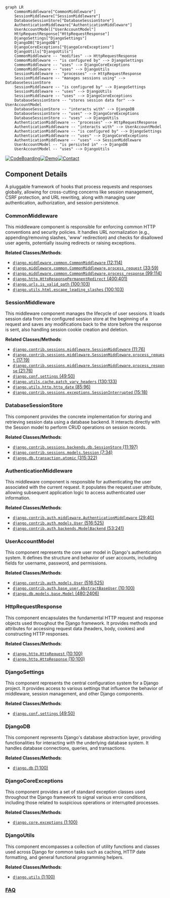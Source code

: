 ```mermaid
graph LR
    CommonMiddleware["CommonMiddleware"]
    SessionMiddleware["SessionMiddleware"]
    DatabaseSessionStore["DatabaseSessionStore"]
    AuthenticationMiddleware["AuthenticationMiddleware"]
    UserAccountModel["UserAccountModel"]
    HttpRequestResponse["HttpRequestResponse"]
    DjangoSettings["DjangoSettings"]
    DjangoDB["DjangoDB"]
    DjangoCoreExceptions["DjangoCoreExceptions"]
    DjangoUtils["DjangoUtils"]
    CommonMiddleware -- "modifies" --> HttpRequestResponse
    CommonMiddleware -- "is configured by" --> DjangoSettings
    CommonMiddleware -- "uses" --> DjangoCoreExceptions
    CommonMiddleware -- "uses" --> DjangoUtils
    SessionMiddleware -- "processes" --> HttpRequestResponse
    SessionMiddleware -- "manages sessions using" --> DatabaseSessionStore
    SessionMiddleware -- "is configured by" --> DjangoSettings
    SessionMiddleware -- "uses" --> DjangoUtils
    SessionMiddleware -- "uses" --> DjangoCoreExceptions
    DatabaseSessionStore -- "stores session data for" --> UserAccountModel
    DatabaseSessionStore -- "interacts with" --> DjangoDB
    DatabaseSessionStore -- "uses" --> DjangoCoreExceptions
    DatabaseSessionStore -- "uses" --> DjangoUtils
    AuthenticationMiddleware -- "processes" --> HttpRequestResponse
    AuthenticationMiddleware -- "interacts with" --> UserAccountModel
    AuthenticationMiddleware -- "is configured by" --> DjangoSettings
    AuthenticationMiddleware -- "uses" --> DjangoCoreExceptions
    AuthenticationMiddleware -- "uses" --> SessionMiddleware
    UserAccountModel -- "is persisted in" --> DjangoDB
    UserAccountModel -- "uses" --> DjangoUtils
```
[![CodeBoarding](https://img.shields.io/badge/Generated%20by-CodeBoarding-9cf?style=flat-square)](https://github.com/CodeBoarding/GeneratedOnBoardings)[![Demo](https://img.shields.io/badge/Try%20our-Demo-blue?style=flat-square)](https://www.codeboarding.org/demo)[![Contact](https://img.shields.io/badge/Contact%20us%20-%20contact@codeboarding.org-lightgrey?style=flat-square)](mailto:contact@codeboarding.org)

## Component Details

A pluggable framework of hooks that process requests and responses globally, allowing for cross-cutting concerns like session management, CSRF protection, and URL rewriting, along with managing user authentication, authorization, and session persistence.

### CommonMiddleware
This middleware component is responsible for enforcing common HTTP conventions and security policies. It handles URL normalization (e.g., appending/removing slashes, 'www' redirection) and checks for disallowed user agents, potentially issuing redirects or raising exceptions.


**Related Classes/Methods**:

- <a href="https://github.com/django/django/blob/master/django/middleware/common.py#L12-L114" target="_blank" rel="noopener noreferrer">`django.middleware.common.CommonMiddleware` (12:114)</a>
- <a href="https://github.com/django/django/blob/master/django/middleware/common.py#L33-L59" target="_blank" rel="noopener noreferrer">`django.middleware.common.CommonMiddleware.process_request` (33:59)</a>
- <a href="https://github.com/django/django/blob/master/django/middleware/common.py#L99-L114" target="_blank" rel="noopener noreferrer">`django.middleware.common.CommonMiddleware.process_response` (99:114)</a>
- <a href="https://github.com/django/django/blob/master/django/template/backends/django.py#L400-L401" target="_blank" rel="noopener noreferrer">`django.http.HttpResponsePermanentRedirect` (400:401)</a>
- <a href="https://github.com/django/django/blob/master/django/template/backends/django.py#L100-L103" target="_blank" rel="noopener noreferrer">`django.urls.is_valid_path` (100:103)</a>
- <a href="https://github.com/django/django/blob/master/django/utils/html.py#L100-L103" target="_blank" rel="noopener noreferrer">`django.utils.html.escape_leading_slashes` (100:103)</a>


### SessionMiddleware
This middleware component manages the lifecycle of user sessions. It loads session data from the configured session store at the beginning of a request and saves any modifications back to the store before the response is sent, also handling session cookie creation and deletion.


**Related Classes/Methods**:

- <a href="https://github.com/django/django/blob/master/django/contrib/sessions/middleware.py#L11-L76" target="_blank" rel="noopener noreferrer">`django.contrib.sessions.middleware.SessionMiddleware` (11:76)</a>
- <a href="https://github.com/django/django/blob/master/django/contrib/sessions/middleware.py#L17-L19" target="_blank" rel="noopener noreferrer">`django.contrib.sessions.middleware.SessionMiddleware.process_request` (17:19)</a>
- <a href="https://github.com/django/django/blob/master/django/contrib/sessions/middleware.py#L21-L76" target="_blank" rel="noopener noreferrer">`django.contrib.sessions.middleware.SessionMiddleware.process_response` (21:76)</a>
- <a href="https://github.com/django/django/blob/master/django/template/backends/django.py#L49-L50" target="_blank" rel="noopener noreferrer">`django.conf.settings` (49:50)</a>
- <a href="https://github.com/django/django/blob/master/django/utils/cache.py#L130-L133" target="_blank" rel="noopener noreferrer">`django.utils.cache.patch_vary_headers` (130:133)</a>
- <a href="https://github.com/django/django/blob/master/django/utils/http.py#L85-L96" target="_blank" rel="noopener noreferrer">`django.utils.http.http_date` (85:96)</a>
- <a href="https://github.com/django/django/blob/master/django/contrib/sessions/exceptions.py#L15-L18" target="_blank" rel="noopener noreferrer">`django.contrib.sessions.exceptions.SessionInterrupted` (15:18)</a>


### DatabaseSessionStore
This component provides the concrete implementation for storing and retrieving session data using a database backend. It interacts directly with the Session model to perform CRUD operations on session records.


**Related Classes/Methods**:

- <a href="https://github.com/django/django/blob/master/django/contrib/sessions/backends/db.py#L11-L197" target="_blank" rel="noopener noreferrer">`django.contrib.sessions.backends.db.SessionStore` (11:197)</a>
- <a href="https://github.com/django/django/blob/master/django/contrib/sessions/models.py#L7-L34" target="_blank" rel="noopener noreferrer">`django.contrib.sessions.models.Session` (7:34)</a>
- <a href="https://github.com/django/django/blob/master/django/db/transaction.py#L315-L322" target="_blank" rel="noopener noreferrer">`django.db.transaction.atomic` (315:322)</a>


### AuthenticationMiddleware
This middleware component is responsible for authenticating the user associated with the current request. It populates the request.user attribute, allowing subsequent application logic to access authenticated user information.


**Related Classes/Methods**:

- <a href="https://github.com/django/django/blob/master/django/contrib/auth/middleware.py#L29-L40" target="_blank" rel="noopener noreferrer">`django.contrib.auth.middleware.AuthenticationMiddleware` (29:40)</a>
- <a href="https://github.com/django/django/blob/master/django/contrib/auth/models.py#L516-L525" target="_blank" rel="noopener noreferrer">`django.contrib.auth.models.User` (516:525)</a>
- <a href="https://github.com/django/django/blob/master/django/contrib/auth/backends.py#L53-L241" target="_blank" rel="noopener noreferrer">`django.contrib.auth.backends.ModelBackend` (53:241)</a>


### UserAccountModel
This component represents the core user model in Django's authentication system. It defines the structure and behavior of user accounts, including fields for username, password, and permissions.


**Related Classes/Methods**:

- <a href="https://github.com/django/django/blob/master/django/contrib/auth/models.py#L516-L525" target="_blank" rel="noopener noreferrer">`django.contrib.auth.models.User` (516:525)</a>
- <a href="https://github.com/django/django/blob/master/django/contrib/auth/base_user.py#L10-L100" target="_blank" rel="noopener noreferrer">`django.contrib.auth.base_user.AbstractBaseUser` (10:100)</a>
- <a href="https://github.com/django/django/blob/master/django/db/models/base.py#L480-L2406" target="_blank" rel="noopener noreferrer">`django.db.models.base.Model` (480:2406)</a>


### HttpRequestResponse
This component encapsulates the fundamental HTTP request and response objects used throughout the Django framework. It provides methods and attributes for accessing request data (headers, body, cookies) and constructing HTTP responses.


**Related Classes/Methods**:

- <a href="https://github.com/django/django/blob/master/django/template/backends/django.py#L10-L100" target="_blank" rel="noopener noreferrer">`django.http.HttpRequest` (10:100)</a>
- <a href="https://github.com/django/django/blob/master/django/template/backends/django.py#L10-L100" target="_blank" rel="noopener noreferrer">`django.http.HttpResponse` (10:100)</a>


### DjangoSettings
This component represents the central configuration system for a Django project. It provides access to various settings that influence the behavior of middleware, session management, and other Django components.


**Related Classes/Methods**:

- <a href="https://github.com/django/django/blob/master/django/template/backends/django.py#L49-L50" target="_blank" rel="noopener noreferrer">`django.conf.settings` (49:50)</a>


### DjangoDB
This component represents Django's database abstraction layer, providing functionalities for interacting with the underlying database system. It handles database connections, queries, and transactions.


**Related Classes/Methods**:

- <a href="https://github.com/django/django/blob/master/django/template/backends/django.py#L1-L100" target="_blank" rel="noopener noreferrer">`django.db` (1:100)</a>


### DjangoCoreExceptions
This component provides a set of standard exception classes used throughout the Django framework to signal various error conditions, including those related to suspicious operations or interrupted processes.


**Related Classes/Methods**:

- <a href="https://github.com/django/django/blob/master/django/core/exceptions.py#L1-L100" target="_blank" rel="noopener noreferrer">`django.core.exceptions` (1:100)</a>


### DjangoUtils
This component encompasses a collection of utility functions and classes used across Django for common tasks such as caching, HTTP date formatting, and general functional programming helpers.


**Related Classes/Methods**:

- <a href="https://github.com/django/django/blob/master/django/template/backends/django.py#L1-L100" target="_blank" rel="noopener noreferrer">`django.utils` (1:100)</a>




### [FAQ](https://github.com/CodeBoarding/GeneratedOnBoardings/tree/main?tab=readme-ov-file#faq)
